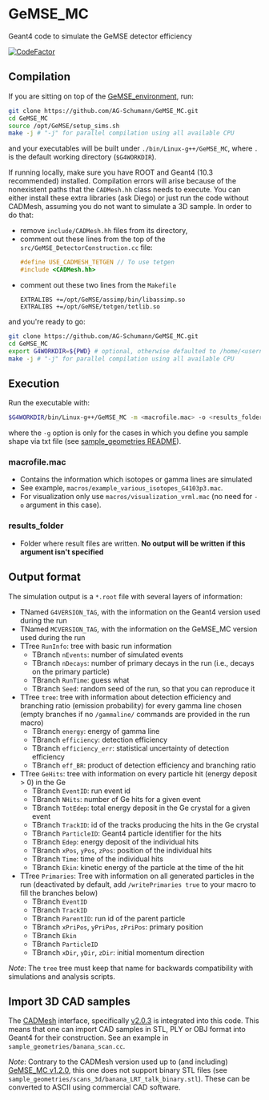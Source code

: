# GeMSE_MC

Geant4 code to simulate the GeMSE detector efficiency

[![CodeFactor](https://www.codefactor.io/repository/github/ag-schumann/gemse_mc/badge)](https://www.codefactor.io/repository/github/ag-schumann/gemse_mc)

## Compilation

If you are sitting on top of the [GeMSE_environment](https://github.com/AG-Schumann/GeMSE_environment), run:
```bash
git clone https://github.com/AG-Schumann/GeMSE_MC.git
cd GeMSE_MC
source /opt/GeMSE/setup_sims.sh
make -j # "-j" for parallel compilation using all available CPU
```
and your executables will be built under `./bin/Linux-g++/GeMSE_MC`, where `.` is the default working directory (`$G4WORKDIR`).

If running locally, make sure you have ROOT and Geant4 (10.3 recommended) installed. Compilation errors will arise because of the nonexistent paths that the `CADMesh.hh` class needs to execute. You can either install these extra libraries (ask Diego) or just run the code without CADMesh, assuming you do not want to simulate a 3D sample. In order to do that:
+ remove `include/CADMesh.hh` files from its directory,
+ comment out these lines from the top of the `src/GeMSE_DetectorConstruction.cc` file:      
    ```cpp
    #define USE_CADMESH_TETGEN // To use tetgen
    #include <CADMesh.hh>
    ```
+ comment out these two lines from the `Makefile`
    ```make
    EXTRALIBS +=/opt/GeMSE/assimp/bin/libassimp.so
    EXTRALIBS +=/opt/GeMSE/tetgen/tetlib.so
    ```
and you're ready to go:
```bash
git clone https://github.com/AG-Schumann/GeMSE_MC.git
cd GeMSE_MC
export G4WORKDIR=${PWD} # optional, otherwise defaulted to /home/<username>/geant4workdir/
make -j # "-j" for parallel compilation using all available CPU
```

## Execution

Run the executable with:
```bash
$G4WORKDIR/bin/Linux-g++/GeMSE_MC -m <macrofile.mac> -o <results_folder> -g<geometry from text>
```
where the `-g` option is only for the cases in which you define you sample shape via txt file (see [sample_geometries README](sample_geometries/README.md)).

### macrofile.mac
* Contains the information which isotopes or gamma lines are simulated
* See example, `macros/example_various_isotopes_G4103p3.mac`.
* For visualization only use `macros/visualization_vrml.mac` (no need for `-o` argument in this case).

### results_folder
* Folder where result files are written. **No output will be written if this argument isn't specified**

## Output format

The simulation output is a `*.root` file with several layers of information:
* TNamed `G4VERSION_TAG`, with the information on the Geant4 version used during the run
* TNamed `MCVERSION_TAG`, with the information on the GeMSE_MC version used during the run
* TTree `RunInfo`: tree with basic run information
  * TBranch `nEvents`: number of simulated events
  * TBranch `nDecays`: number of primary decays in the run (i.e., decays on the primary particle)
  * TBranch `RunTime`: guess what
  * TBranch `Seed`: random seed of the run, so that you can reproduce it
* TTree `tree`: tree with information about detection efficiency and branching ratio (emission probability) for every gamma line chosen (empty branches if no `/gammaline/` commands are provided in the run macro)
  * TBranch `energy`: energy of gamma line
  * TBranch `efficiency`: detection efficiency
  * TBranch `efficiency_err`: statistical uncertainty of detection efficiency
  * TBranch `eff_BR`: product of detection efficiency and branching ratio
* TTree `GeHits`: tree with information on every particle hit (energy deposit > 0) in the Ge
  * TBranch `EventID`: run event id
  * TBranch `NHits`: number of Ge hits for a given event
  * TBranch `TotEdep`: total energy deposit in the Ge crystal for a given event
  * TBranch `TrackID`: id of the tracks producing the hits in the Ge crystal
  * TBranch `ParticleID`: Geant4 particle identifier for the hits
  * TBranch `Edep`: energy deposit of the individual hits
  * TBranch `xPos`, `yPos`, `zPos`: position of the individual hits
  * TBranch `Time`: time of the individual hits
  * TBranch `Ekin`: kinetic energy of the particle at the time of the hit
* TTree `Primaries`: Tree with information on all generated particles in the run (deactivated by default, add `/writePrimaries true` to your macro to fill the branches below)
  * TBranch `EventID` 
  * TBranch `TrackID` 
  * TBranch `ParentID`: run id of the parent particle
  * TBranch `xPriPos`, `yPriPos`, `zPriPos`: primary position
  * TBranch `Ekin`
  * TBranch `ParticleID`
  * TBranch `xDir`, `yDir`, `zDir`: initial momentum direction

*Note*: The `tree` tree must keep that name for backwards compatibility with simulations and analysis scripts.

## Import 3D CAD samples

The [CADMesh](https://github.com/christopherpoole/CADMesh) interface, specifically [v2.0.3](https://github.com/christopherpoole/CADMesh/releases/tag/v2.0.3) is integrated into this code. This means that one can import CAD samples in STL, PLY or OBJ format into Geant4 for their construction. See an example in `sample_geometries/banana_scan.cc`.

*Note*: Contrary to the CADMesh version used up to (and including) [GeMSE_MC v1.2.0](https://github.com/AG-Schumann/GeMSE_MC/releases/tag/v1.2.0), this one does not support binary STL files (see `sample_geometries/scans_3d/banana_LRT_talk_binary.stl`). These can be converted to ASCII using commercial CAD software.
